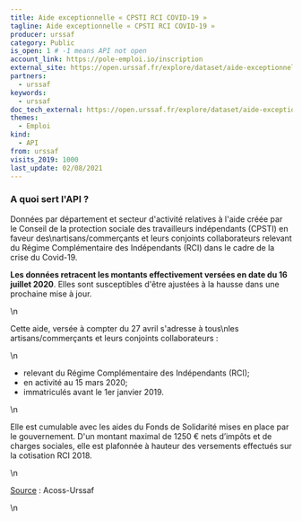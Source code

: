 ```yaml
---
title: Aide exceptionnelle « CPSTI RCI COVID-19 »
tagline: Aide exceptionnelle « CPSTI RCI COVID-19 »
producer: urssaf
category: Public
is_open: 1 # -1 means API not open
account_link: https://pole-emploi.io/inscription
external_site: https://open.urssaf.fr/explore/dataset/aide-exceptionnelle-cpsti-covid-19/api/
partners:
  - urssaf
keywords:
  - urssaf
doc_tech_external: https://open.urssaf.fr/explore/dataset/aide-exceptionnelle-cpsti-covid-19/api/
themes:
  - Emploi
kind:
  - API
from: urssaf
visits_2019: 1000
last_update: 02/08/2021
---
```


### A quoi sert l'API ?

<p>Données par département et secteur d'activité relatives à l'aide créée par le Conseil de la protection sociale des travailleurs indépendants (CPSTI) en faveur des\nartisans/commerçants et leurs conjoints collaborateurs relevant du Régime Complémentaire des Indépendants (RCI) dans le cadre de la crise du Covid-19.</p><p><b>Les données retracent les montants effectivement versées en date du 16 juillet 2020</b>. Elles sont susceptibles d'être ajustées à la hausse dans une prochaine mise à jour.</p>\n<p>Cette aide, versée à compter du 27 avril s'adresse à tous\nles artisans/commerçants et leurs conjoints collaborateurs :</p>\n<ul><li><o:p></o:p>relevant du Régime Complémentaire des Indépendants (RCI);</li><li><o:p></o:p>en activité au 15 mars 2020;</li><li><o:p></o:p>immatriculés avant le 1er janvier 2019.</li></ul>\n<p>Elle est cumulable avec les aides du Fonds de Solidarité mises en place par le gouvernement. D'un montant maximal de 1250 € nets d’impôts et de charges sociales, elle est plafonnée à hauteur des versements effectués sur la cotisation RCI 2018.</p>\n<p><u>Source</u> : Acoss-Urssaf</p>\n<p><br/></p>

